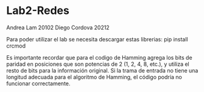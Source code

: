 # Lab2-Redes

Andrea Lam 20102
Diego Cordova 20212

Para poder utilizar el lab se necesita descargar estas librerias:
pip install crcmod


Es importante recordar que para el codigo de Hamming agrega los bits de paridad en posiciones que son potencias de 2 (1, 2, 4, 8, etc.), y utiliza el resto de bits para la información original. Si la trama de entrada no tiene una longitud adecuada para el algoritmo de Hamming, el código podría no funcionar correctamente.

